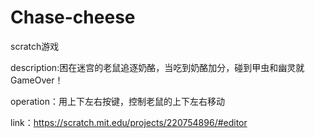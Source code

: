 # Chase-cheese
scratch游戏

description:困在迷宫的老鼠追逐奶酪，当吃到奶酪加分，碰到甲虫和幽灵就GameOver！

operation：用上下左右按键，控制老鼠的上下左右移动

link：https://scratch.mit.edu/projects/220754896/#editor
